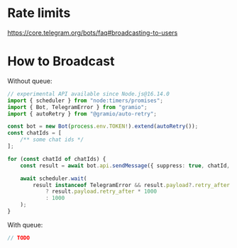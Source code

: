# Rate limits

https://core.telegram.org/bots/faq#broadcasting-to-users

# How to Broadcast

Without queue:

```ts twoslash
// experimental API available since Node.js@16.14.0
import { scheduler } from "node:timers/promises";
import { Bot, TelegramError } from "gramio";
import { autoRetry } from "@gramio/auto-retry";

const bot = new Bot(process.env.TOKEN!).extend(autoRetry());
const chatIds = [
    /** some chat ids */
];

for (const chatId of chatIds) {
    const result = await bot.api.sendMessage({ suppress: true, chatId, text });

    await scheduler.wait(
        result instanceof TelegramError && result.payload?.retry_after
            ? result.payload.retry_after * 1000
            : 1000
    );
}
```

With queue:

```ts
// TODO
```
